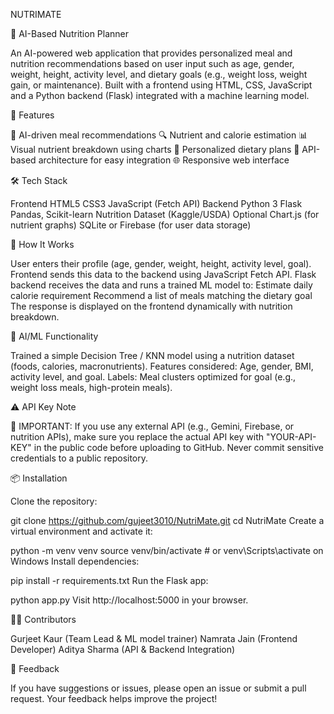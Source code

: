 NUTRIMATE

🥗 AI-Based Nutrition Planner

An AI-powered web application that provides personalized meal and nutrition recommendations based on user input such as age, gender, weight, height, activity level, and dietary goals (e.g., weight loss, weight gain, or maintenance). Built with a frontend using HTML, CSS, JavaScript and a Python backend (Flask) integrated with a machine learning model.

🚀 Features

🧠 AI-driven meal recommendations
🔍 Nutrient and calorie estimation
📊 Visual nutrient breakdown using charts
🧾 Personalized dietary plans
🔗 API-based architecture for easy integration
🌐 Responsive web interface


🛠️ Tech Stack

Frontend
HTML5
CSS3
JavaScript (Fetch API)
Backend
Python 3
Flask
Pandas, Scikit-learn
Nutrition Dataset (Kaggle/USDA)
Optional
Chart.js (for nutrient graphs)
SQLite or Firebase (for user data storage)

🧪 How It Works

User enters their profile (age, gender, weight, height, activity level, goal).
Frontend sends this data to the backend using JavaScript Fetch API.
Flask backend receives the data and runs a trained ML model to:
Estimate daily calorie requirement
Recommend a list of meals matching the dietary goal
The response is displayed on the frontend dynamically with nutrition breakdown.

🧠 AI/ML Functionality

Trained a simple Decision Tree / KNN model using a nutrition dataset (foods, calories, macronutrients).
Features considered: Age, gender, BMI, activity level, and goal.
Labels: Meal clusters optimized for goal (e.g., weight loss meals, high-protein meals).

⚠️ API Key Note

🔐 IMPORTANT: If you use any external API (e.g., Gemini, Firebase, or nutrition APIs), make sure you replace the actual API key with "YOUR-API-KEY" in the public code before uploading to GitHub.
Never commit sensitive credentials to a public repository.

📦 Installation

Clone the repository:

git clone https://github.com/gujeet3010/NutriMate.git
cd NutriMate
Create a virtual environment and activate it:

python -m venv venv
source venv/bin/activate  # or venv\Scripts\activate on Windows
Install dependencies:

pip install -r requirements.txt
Run the Flask app:

python app.py
Visit http://localhost:5000 in your browser.

🙋‍♂️ Contributors

Gurjeet Kaur (Team Lead & ML model trainer)
Namrata Jain (Frontend Developer)
Aditya Sharma (API & Backend Integration)

💬 Feedback

If you have suggestions or issues, please open an issue or submit a pull request. Your feedback helps improve the project!
